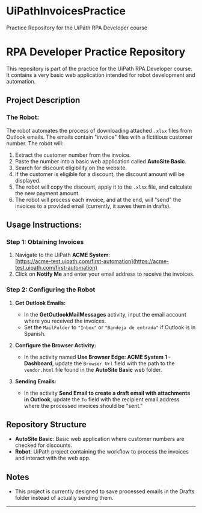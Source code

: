 # UiPathInvoicesPractice
Practice Repository for the UiPath RPA Developer course

# RPA Developer Practice Repository

This repository is part of the practice for the UiPath RPA Developer course. It contains a very basic web application intended for robot development and automation.

## Project Description

### The Robot:

The robot automates the process of downloading attached `.xlsx` files from Outlook emails. The emails contain "invoice" files with a fictitious customer number. The robot will:

1. Extract the customer number from the invoice.
2. Paste the number into a basic web application called **AutoSite Basic**.
3. Search for discount eligibility on the website. 
4. If the customer is eligible for a discount, the discount amount will be displayed.
5. The robot will copy the discount, apply it to the `.xlsx` file, and calculate the new payment amount.
6. The robot will process each invoice, and at the end, will "send" the invoices to a provided email (currently, it saves them in drafts).

## Usage Instructions:

### Step 1: Obtaining Invoices
1. Navigate to the UiPath **ACME System**:  
   [https://acme-test.uipath.com/first-automation](https://acme-test.uipath.com/first-automation)
2. Click on **Notify Me** and enter your email address to receive the invoices.

### Step 2: Configuring the Robot

1. **Get Outlook Emails:**
   - In the **GetOutlookMailMessages** activity, input the email account where you received the invoices.
   - Set the `MailFolder` to `"Inbox"` or `"Bandeja de entrada"` if Outlook is in Spanish.

2. **Configure the Browser Activity:**
   - In the activity named **Use Browser Edge: ACME System 1 - Dashboard**, update the `Browser Url` field with the path to the `vendor.html` file found in the **AutoSite Basic** web folder.

3. **Sending Emails:**
   - In the activity **Send Email to create a draft email with attachments in Outlook**, update the `To` field with the recipient email address where the processed invoices should be "sent."

## Repository Structure

- **AutoSite Basic**: Basic web application where customer numbers are checked for discounts.
- **Robot**: UiPath project containing the workflow to process the invoices and interact with the web app.

## Notes

- This project is currently designed to save processed emails in the Drafts folder instead of actually sending them.

---


